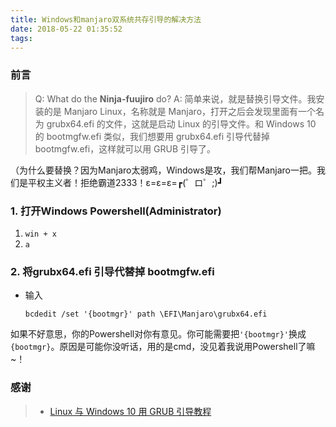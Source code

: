```yaml
---
title: Windows和manjaro双系统共存引导的解决方法
date: 2018-05-22 01:35:52
tags:
---
```


### 前言

> Q: What do the **Ninja-fuujiro** do?
> A: 简单来说，就是替换引导文件。我安装的是 Manjaro Linux，名称就是 Manjaro，打开之后会发现里面有一个名为 grubx64.efi 的文件，这就是启动 Linux 的引导文件。和 Windows 10 的 bootmgfw.efi 类似，我们想要用 grubx64.efi 引导代替掉 bootmgfw.efi，这样就可以用 GRUB 引导了。

（为什么要替换？因为Manjaro太弱鸡，Windows是攻，我们帮Manjaro一把。我们是平权主义者！拒绝霸道2333！ε=ε=ε=┏(゜ロ゜;)┛

### 1. 打开Windows Powershell(Administrator)

1. `win + x`
2. `a`

### 2. 将grubx64.efi 引导代替掉 bootmgfw.efi

* 输入 
    ~~~
    bcdedit /set '{bootmgr}' path \EFI\Manjaro\grubx64.efi
    ~~~

如果不好意思，你的Powershell对你有意见。你可能需要把`'{bootmgr}'`换成`{bootmgr}`。原因是可能你没听话，用的是cmd，没见着我说用Powershell了嘛~！

### 感谢

> * [Linux 与 Windows 10 用 GRUB 引导教程](https://blog.itswincer.com/posts/ad42f575/)